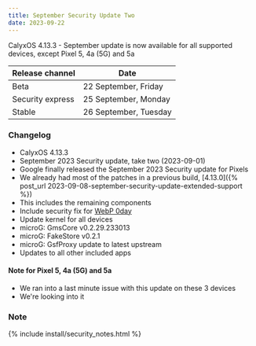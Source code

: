 ```yaml
---
title: September Security Update Two
date: 2023-09-22
---
```


CalyxOS 4.13.3 - September update is now available for all supported devices, except Pixel 5, 4a (5G) and 5a

| Release channel  | Date   |
| ---------------- | ------ |
| Beta | 22 September, Friday |
| Security express | 25 September, Monday |
| Stable | 26 September, Tuesday |

### Changelog
* CalyxOS 4.13.3
* September 2023 Security update, take two (2023-09-01)
* Google finally released the September 2023 Security update for Pixels
* We already had most of the patches in a previous build, [4.13.0]({% post_url 2023-09-08-september-security-update-extended-support %})
* This includes the remaining components
* Include security fix for [WebP 0day](https://blog.isosceles.com/the-webp-0day/)
* Update kernel for all devices
* microG: GmsCore v0.2.29.233013
* microG: FakeStore v0.2.1
* microG: GsfProxy update to latest upstream
* Updates to all other included apps

#### Note for Pixel 5, 4a (5G) and 5a
* We ran into a last minute issue with this update on these 3 devices
* We're looking into it

### Note

{% include install/security_notes.html %}

